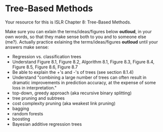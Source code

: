 


# Tree-Based Methods

Your resource for this is ISLR Chapter 8: Tree-Based Methods.


Make sure you can exlain the terms/ideas/figures below **outloud**, in your own words, so that they make sense both to you and to someone else (me?). Actually practice exlaining the terms/ideas/figures **outloud** until your answers make sense:

- Regression vs. classification trees
- Understand Figure 8.1, Figure 8.2, Algorithm 8.1, Figure 8.3, Figure 8.4, Figure 8.5, Figure 8.6, Figure 8.7
- Be able to explain the +'s and -'s of trees (see section 8.1.4)
- Understand "combining a large number of trees
can often result in dramatic improvements in prediction accuracy, at the expense of some loss in interpretation."
- top-down, greedy approach (aka recursive binary splitting)
- tree pruning and subtrees
- cost complexity pruning (aka weakest link pruning)
- bagging
- random forests
- boosting
- Bayesian additive regression trees

